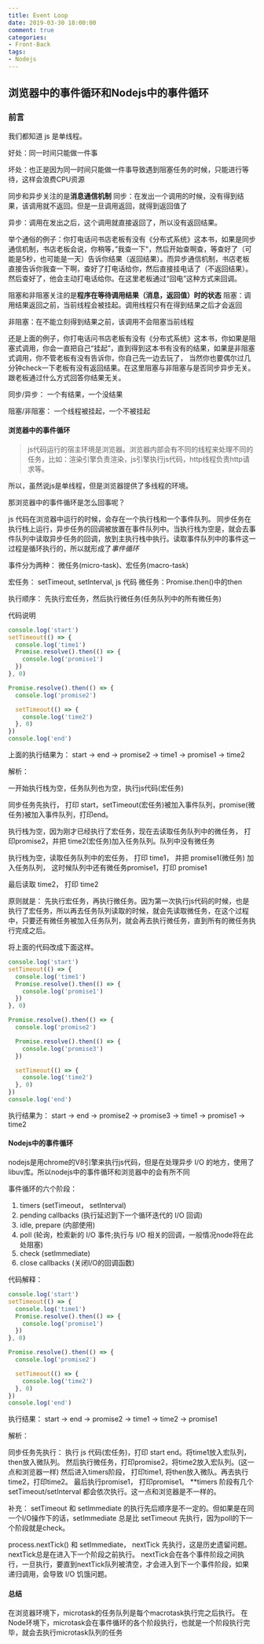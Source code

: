 ```yaml
---
title: Event Loop
date: 2019-03-30 18:00:00
comment: true
categories:
- Front-Back
tags:
- Nodejs
---
```


## 浏览器中的事件循环和Nodejs中的事件循环

### 前言
我们都知道 js 是单线程。

好处：同一时间只能做一件事

坏处：也正是因为同一时间只能做一件事导致遇到阻塞任务的时候，只能进行等待，这样会浪费CPU资源

同步和异步关注的是**消息通信机制**
同步：在发出一个调用的时候，没有得到结果，该调用就不返回。但是一旦调用返回，就得到返回值了

异步：调用在发出之后，这个调用就直接返回了，所以没有返回结果。

举个通俗的例子：你打电话问书店老板有没有《分布式系统》这本书，如果是同步通信机制，书店老板会说，你稍等，”我查一下"，然后开始查啊查，等查好了（可能是5秒，也可能是一天）告诉你结果（返回结果）。而异步通信机制，书店老板直接告诉你我查一下啊，查好了打电话给你，然后直接挂电话了（不返回结果）。然后查好了，他会主动打电话给你。在这里老板通过“回电”这种方式来回调。

阻塞和非阻塞关注的是**程序在等待调用结果（消息，返回值）时的状态**
阻塞：调用结果返回之前，当前线程会被挂起。调用线程只有在得到结果之后才会返回

非阻塞：在不能立刻得到结果之前，该调用不会阻塞当前线程

还是上面的例子，你打电话问书店老板有没有《分布式系统》这本书，你如果是阻塞式调用，你会一直把自己“挂起”，直到得到这本书有没有的结果，如果是非阻塞式调用，你不管老板有没有告诉你，你自己先一边去玩了， 当然你也要偶尔过几分钟check一下老板有没有返回结果。在这里阻塞与非阻塞与是否同步异步无关。跟老板通过什么方式回答你结果无关。


同步/异步： 一个有结果，一个没结果

阻塞/非阻塞： 一个线程被挂起，一个不被挂起

<!-- more -->

#### 浏览器中的事件循环
> js代码运行的宿主环境是浏览器。浏览器内部会有不同的线程来处理不同的任务，比如：渲染引擎负责渲染，js引擎执行js代码，http线程负责http请求等。

所以，虽然说js是单线程，但是浏览器提供了多线程的环境。

那浏览器中的事件循环是怎么回事呢？

js 代码在浏览器中运行的时候，会存在一个执行栈和一个事件队列。 同步任务在执行栈上运行，异步任务的回调被放置在事件队列中。当执行栈为空是，就会去事件队列中读取异步任务的回调，放到主执行栈中执行。读取事件队列中的事件这一过程是循环执行的，所以就形成了*事件循环*

事件分为两种： 微任务(micro-task)、宏任务(macro-task)

宏任务： setTimeout, setInterval, js 代码
微任务：Promise.then()中的then

执行顺序：
先执行宏任务，然后执行微任务(任务队列中的所有微任务)

代码说明
```js
console.log('start')
setTimeout(() => {
  console.log('time1')
  Promise.resolve().then(() => {
    console.log('promise1')
  })
}, 0)

Promise.resolve().then(() => {
  console.log('promise2')

  setTimeout(() => {
    console.log('time2')
  }, 0)
})
console.log('end')
```
上面的执行结果为： start -> end -> promise2 -> time1 -> promise1 -> time2

解析：

一开始执行栈为空，任务队列也为空，执行js代码(宏任务)

同步任务先执行， 打印 start，setTimeout(宏任务)被加入事件队列，promise(微任务)被加入事件队列，打印end。 

执行栈为空，因为刚才已经执行了宏任务，现在去读取任务队列中的微任务， 打印promise2，并把 time2(宏任务)加入任务队列。队列中没有微任务

执行栈为空，读取任务队列中的宏任务， 打印 time1， 并把 promise1(微任务) 加入任务队列， 这时候队列中还有微任务promise1，打印 promise1 

最后读取 time2， 打印 time2

原则就是： 先执行宏任务，再执行微任务。因为第一次执行js代码的时候，也是执行了宏任务，所以再去任务队列读取的时候，就会先读取微任务，在这个过程中，只要还有微任务被加入任务队列，就会再去执行微任务，直到所有的微任务执行完成之后。

将上面的代码改成下面这样。
```js
console.log('start')
setTimeout(() => {
  console.log('time1')
  Promise.resolve().then(() => {
    console.log('promise1')
  })
}, 0)

Promise.resolve().then(() => {
  console.log('promise2')

  Promise.resolve().then(() => {
    console.log('promise3')
  })

  setTimeout(() => {
    console.log('time2')
  }, 0)
})
console.log('end')
```
执行结果为： start -> end -> promise2 -> promise3 -> time1 -> promise1 -> time2

#### Nodejs中的事件循环
nodejs是用chrome的V8引擎来执行js代码，但是在处理异步 I/O 的地方，使用了libuv库。所以nodejs中的事件循环和浏览器中的会有所不同

事件循环的六个阶段：
1. timers (setTimeout， setInterval)
2. pending callbacks (执行延迟到下一个循环迭代的 I/O 回调)
3. idle, prepare (内部使用)
4. poll (轮询，检索新的 I/O 事件;执行与 I/O 相关的回调，一般情况node将在此处阻塞)
5. check (setImmediate)
6. close callbacks (关闭I/O的回调函数)


代码解释：
```js
console.log('start')
setTimeout(() => {
  console.log('time1')
  Promise.resolve().then(() => {
    console.log('promise1')
  })
}, 0)

Promise.resolve().then(() => {
  console.log('promise2')

  setTimeout(() => {
    console.log('time2')
  }, 0)
})
console.log('end')
```
执行结果： start -> end -> promise2 -> time1 -> time2 -> promise1

解析：

同步任务先执行： 执行 js 代码(宏任务)，打印 start end。将time1放入宏队列，then放入微队列。 然后执行微任务，打印promise2，将time2放入宏队列。(这一点和浏览器一样)
然后进入timers阶段， 打印time1, 将then放入微队。再去执行time2，打印time2。 最后执行promise1， 打印promise1。
**timers 阶段有几个 setTimeout/setInterval 都会依次执行。这一点和浏览器是不一样的。


补充： setTimeout 和 setImmediate 的执行先后顺序是不一定的。但如果是在同一个I/O操作下的话，setImmediate 总是比 setTimeout 先执行，因为poll的下一个阶段就是check。

process.nextTick() 和 setImmediate， nextTick 先执行，这是历史遗留问题。nextTick总是在进入下一个阶段之前执行。
nextTick会在各个事件阶段之间执行，一旦执行，要直到nextTick队列被清空，才会进入到下一个事件阶段，如果递归调用，会导致 I/O 饥饿问题。



#### 总结
在浏览器环境下，microtask的任务队列是每个macrotask执行完之后执行。
在Node环境下，microtask会在事件循环的各个阶段执行，也就是一个阶段执行完毕，就会去执行microtask队列的任务

